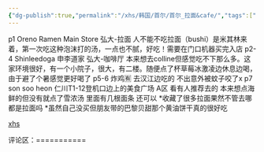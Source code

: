 ```yaml
---
{"dg-publish":true,"permalink":"/xhs/韩国/首尔/首尔_拉面&cafe/","tags":["rednote","首尔"],"created":"2025-03-17T22:58:40.480+08:00","updated":"2025-03-20T22:46:14.817+08:00"}
---
```


 

p1 Oreno Ramen Main Store
弘大-拉面 人不能不吃拉面（bushi）是米其林来着，第一次吃这种泡沫打的汤，一点也不腻，好吃！需要在门口机器买完入店
p2-4 Shinleedoga 申李道家
弘大-咖啡厅 本来想去colline但感觉吃不下那么多。这家环境很好，有一个小院子，很大，有二楼。随便点了杯草莓冰激凌边休息边喝，由于避了个暑感觉更好喝了
p5-6 炸鸡🈶 去汉江边吃的 不出意外被蚊子咬了x
p7 son soo heon
仁川T1-12登机口边上的美食广场 A区 看有人推荐去的 本来想点海鲜的但没有就点了雪浓汤 里面有几根面条 还可以
*收藏了很多拉面果然不管去哪都是拉面吗
*虽然自己没买但朋友带的巴黎贝甜那个黄油饼干真的很好吃

[xhs](https://www.xiaohongshu.com/explore/672a6887000000003c017f73?xsec_token=ABD3ui-4sBoQI1Ae4AKTfOp2m6AIsshSgPshGPhTA3NA0=&xsec_source=pc_user)

评论区：===========

